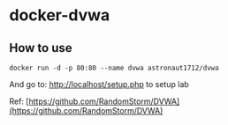 # docker-dvwa

## How to use

```
docker run -d -p 80:80 --name dvwa astronaut1712/dvwa
```

And go to: [http://localhost/setup.php](http://localhost/setup.php) to setup lab

Ref: [https://github.com/RandomStorm/DVWA](https://github.com/RandomStorm/DVWA)

